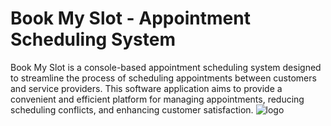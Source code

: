 # Book My Slot - Appointment Scheduling System

Book My Slot is a console-based appointment scheduling system designed to streamline the process of scheduling appointments between customers and service providers. This software application aims to provide a convenient and efficient platform for managing appointments, reducing scheduling conflicts, and enhancing customer satisfaction.
![logo](![twitter_header_photo_2](https://github.com/Shivam6209/soft-jelly-7030/assets/121329077/04c91db5-684f-4bc4-a663-9ac52108b7e5)
)
